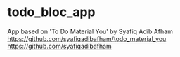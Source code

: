 # todo_bloc_app

App based on 'To Do Material You' by Syafiq Adib Afham
https://github.com/syafiqadibafham/todo_material_you
https://github.com/syafiqadibafham
